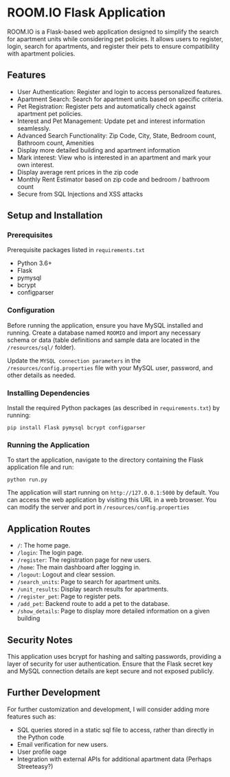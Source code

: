 # ROOM.IO Flask Application

ROOM.IO is a Flask-based web application designed to simplify the search for apartment units while considering pet policies. It allows users to register, login, search for apartments, and register their pets to ensure compatibility with apartment policies.

## Features

- User Authentication: Register and login to access personalized features.
- Apartment Search: Search for apartment units based on specific criteria.
- Pet Registration: Register pets and automatically check against apartment pet policies.
- Interest and Pet Management: Update pet and interest information seamlessly.
- Advanced Search Functionality: Zip Code, City, State, Bedroom count, Bathroom count, Amenities
- Display more detailed building and apartment information
- Mark interest: View who is interested in an apartment and mark your own interest.
- Display average rent prices in the zip code
- Monthly Rent Estimator based on zip code and bedroom / bathroom count
- Secure from SQL Injections and XSS attacks

## Setup and Installation

### Prerequisites

Prerequisite packages listed in `requirements.txt`

- Python 3.6+
- Flask
- pymysql
- bcrypt
- configparser

### Configuration

Before running the application, ensure you have MySQL installed and running. Create a database named `ROOMIO` and import any necessary schema or data (table definitions and sample data are located in the `/resources/sql/` folder).

Update the `MYSQL connection parameters` in the `/resources/config.properties` file with your MySQL user, password, and other details as needed.

### Installing Dependencies

Install the required Python packages (as described in `requirements.txt`) by running:

```
pip install Flask pymysql bcrypt configparser
```

### Running the Application

To start the application, navigate to the directory containing the Flask application file and run:

```
python run.py
```

The application will start running on `http://127.0.0.1:5000` by default. You can access the web application by visiting this URL in a web browser. You can modify the server and port in `/resources/config.properties`

## Application Routes

- `/`: The home page.
- `/login`: The login page.
- `/register`: The registration page for new users.
- `/home`: The main dashboard after logging in.
- `/logout`: Logout and clear session.
- `/search_units`: Page to search for apartment units.
- `/unit_results`: Display search results for apartments.
- `/register_pet`: Page to register pets.
- `/add_pet`: Backend route to add a pet to the database.
- `/show_details`: Page to display more detailed information on a given building

## Security Notes

This application uses bcrypt for hashing and salting passwords, providing a layer of security for user authentication. Ensure that the Flask secret key and MySQL connection details are kept secure and not exposed publicly.

## Further Development

For further customization and development, I will consider adding more features such as:

- SQL queries stored in a static sql file to access, rather than directly in the Python code
- Email verification for new users.
- User profile oage
- Integration with external APIs for additional apartment data (Perhaps Streeteasy?)
